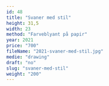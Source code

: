 ```yaml
---
id: 48
title: "Svaner med stil"
height: 31,5
width: 23
method: "Farveblyant på papir"
year: 2021
price: "700"
fileName: "2021-svaner-med-stil.jpg"
medie: "drawing"
draft: "no"
slug: "svaner-med-stil"
weight: "200"
---
```

